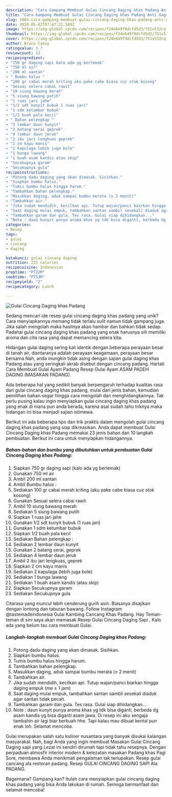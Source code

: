 ```yaml
---
description: "Cara Gampang Membuat Gulai Cincang Daging khas Padang Anti Gagal"
title: "Cara Gampang Membuat Gulai Cincang Daging khas Padang Anti Gagal"
slug: 1003-cara-gampang-membuat-gulai-cincang-daging-khas-padang-anti-gagal
date: 2020-05-02T07:47:21.589Z
image: https://img-global.cpcdn.com/recipes/f24e649f9dcfd5d3/751x532cq70/gulai-cincang-daging-khas-padang-foto-resep-utama.jpg
thumbnail: https://img-global.cpcdn.com/recipes/f24e649f9dcfd5d3/751x532cq70/gulai-cincang-daging-khas-padang-foto-resep-utama.jpg
cover: https://img-global.cpcdn.com/recipes/f24e649f9dcfd5d3/751x532cq70/gulai-cincang-daging-khas-padang-foto-resep-utama.jpg
author: Bruce Casey
ratingvalue: 3.7
reviewcount: 12
recipeingredient:
- "750 gr daging sapi kalo ada yg berlemak"
- "750 ml air"
- "200 ml santan"
- " Bumbu halus "
- "100 gr cabai merah kriting aku pake cabe biasa cuz stok kosong"
- "Sesuai selera cabai rawit"
- "10 siung bawang merah"
- "5 siung bawang putih"
- "1 ruas jari jahe"
- "1/2 sdt kunyit bubuk 1 ruas jari"
- "1 sdm ketumbar bubuk"
- "1/2 buah pala kecil"
- " Bahan pelengkap "
- "2 lembar daun kunyit"
- "2 batang serai geprek"
- "4 lembar daun jeruk"
- "2 ibu jari lengkuas geprek"
- "2 cm kayu manis"
- "2 kapulaga lebih juga bole"
- "1 bunga lawang"
- "1 buah asam kandis atau skip"
- "Secukupnya garam"
- "Secukupnya gula"
recipeinstructions:
- "Potong dadu daging yang akan dimasak. Sisihkan."
- "Siapkan bumbu halus."
- "Tumis bumbu halus hingga harum."
- "Tambahkan bahan pelengkap."
- "Masukkan daging, aduk sampai bumbu merata (± 2 menit)"
- "Tambahkan air."
- "Jika sudah mendidih, kecilkan api. Tutup wajan/panci biarkan hingga daging empuk (me ± 1 jam)"
- "Saat daging mulai empuk, tambahkan santan sambil sesekali diaduk agar santan tidak pecah."
- "Tambahkan garam dan gula. Tes rasa. Gulai siap dihidangkan..."
- "Note : daun kunyit punya aroma khas yg tdk bisa diganti, berbeda dg asam kandis yg bisa diganti asam jawa. Di resep ini aku sengaja tambahin air lagi biar berkuah hhe. Tapi kalau mau dibuat kental pun enak loh. Selamat mencoba."
categories:
- Resep
tags:
- gulai
- cincang
- daging

katakunci: gulai cincang daging 
nutrition: 215 calories
recipecuisine: Indonesian
preptime: "PT22M"
cooktime: "PT53M"
recipeyield: "2"
recipecategory: Lunch

---
```



![Gulai Cincang Daging khas Padang](https://img-global.cpcdn.com/recipes/f24e649f9dcfd5d3/751x532cq70/gulai-cincang-daging-khas-padang-foto-resep-utama.jpg)

Sedang mencari ide resep gulai cincang daging khas padang yang unik? Cara menyiapkannya memang tidak terlalu sulit namun tidak gampang juga. Jika salah mengolah maka hasilnya akan hambar dan bahkan tidak sedap. Padahal gulai cincang daging khas padang yang enak harusnya sih memiliki aroma dan cita rasa yang dapat memancing selera kita.

Hidangan gulai daging sering kali identik dengan beberapa perayaan besar di tanah air, diantaranya adalah perayaan keagamaan, perayaan besar bersama Nah, anda mungkin tidak asing dengan sajian gulai daging khas Padang atau yang seringkali akrab disebut dengan cincang padang. Hartati Cara Membuat Gulai Ayam Padang Resep Gulai Ayam ASAM PADEH DAGING (MASAKAN PADANG).

Ada beberapa hal yang sedikit banyak berpengaruh terhadap kualitas rasa dari gulai cincang daging khas padang, mulai dari jenis bahan, kemudian pemilihan bahan segar hingga cara mengolah dan menghidangkannya. Tak perlu pusing kalau ingin menyiapkan gulai cincang daging khas padang yang enak di mana pun anda berada, karena asal sudah tahu triknya maka hidangan ini bisa menjadi sajian istimewa.


Berikut ini ada beberapa tips dan trik praktis dalam mengolah gulai cincang daging khas padang yang siap dikreasikan. Anda dapat membuat Gulai Cincang Daging khas Padang memakai 23 jenis bahan dan 10 langkah pembuatan. Berikut ini cara untuk menyiapkan hidangannya.

<!--inarticleads1-->

##### Bahan-bahan dan bumbu yang dibutuhkan untuk pembuatan Gulai Cincang Daging khas Padang:

1. Siapkan 750 gr daging sapi (kalo ada yg berlemak)
1. Gunakan 750 ml air
1. Ambil 200 ml santan
1. Ambil  Bumbu halus :
1. Sediakan 100 gr cabai merah kriting (aku pake cabe biasa cuz stok kosong)
1. Gunakan Sesuai selera cabai rawit
1. Ambil 10 siung bawang merah
1. Sediakan 5 siung bawang putih
1. Siapkan 1 ruas jari jahe
1. Gunakan 1/2 sdt kunyit bubuk (1 ruas jari)
1. Gunakan 1 sdm ketumbar bubuk
1. Siapkan 1/2 buah pala kecil
1. Sediakan  Bahan pelengkap :
1. Sediakan 2 lembar daun kunyit
1. Gunakan 2 batang serai, geprek
1. Sediakan 4 lembar daun jeruk
1. Ambil 2 ibu jari lengkuas, geprek
1. Siapkan 2 cm kayu manis
1. Sediakan 2 kapulaga (lebih juga bole)
1. Sediakan 1 bunga lawang
1. Sediakan 1 buah asam kandis (atau skip)
1. Siapkan Secukupnya garam
1. Sediakan Secukupnya gula


Citarasa yang muncul lebih cenderung gurih asin. Biasanya disajikan dengan lontong dan taburan bawang. Follow Instagram @tastemadeindonesia Gulai Kambing Cancang Khas Padang. Hay Teman-teman di sini saya akan memasak Resep Gulai Cincang Daging Sapi , Kalo ada yang belum tau cara membuat Gulai. 

<!--inarticleads2-->

##### Langkah-langkah membuat Gulai Cincang Daging khas Padang:

1. Potong dadu daging yang akan dimasak. Sisihkan.
1. Siapkan bumbu halus.
1. Tumis bumbu halus hingga harum.
1. Tambahkan bahan pelengkap.
1. Masukkan daging, aduk sampai bumbu merata (± 2 menit)
1. Tambahkan air.
1. Jika sudah mendidih, kecilkan api. Tutup wajan/panci biarkan hingga daging empuk (me ± 1 jam)
1. Saat daging mulai empuk, tambahkan santan sambil sesekali diaduk agar santan tidak pecah.
1. Tambahkan garam dan gula. Tes rasa. Gulai siap dihidangkan...
1. Note : daun kunyit punya aroma khas yg tdk bisa diganti, berbeda dg asam kandis yg bisa diganti asam jawa. Di resep ini aku sengaja tambahin air lagi biar berkuah hhe. Tapi kalau mau dibuat kental pun enak loh. Selamat mencoba.


Gulai merupakan salah satu kuliner nusantara yang banyak disukai kalangan masyarakat. Nah, bagi Anda yang ingin membuat Masakan Gulai Cincang Daging sapi yang Lezat ini sendiri dirumah tapi tidak tahu resepnya. Dengan perpaduan atmosfir interior modern &amp; kelezatan masakan Padang khas Pagi Sore, membawa Anda menikmati pengalaman tak terlupakan. Resep gulai cancang ala restoran padang. Resep GULAI CINCANG DAGING SAPI Ala PADANG. 

Bagaimana? Gampang kan? Itulah cara menyiapkan gulai cincang daging khas padang yang bisa Anda lakukan di rumah. Semoga bermanfaat dan selamat mencoba!
